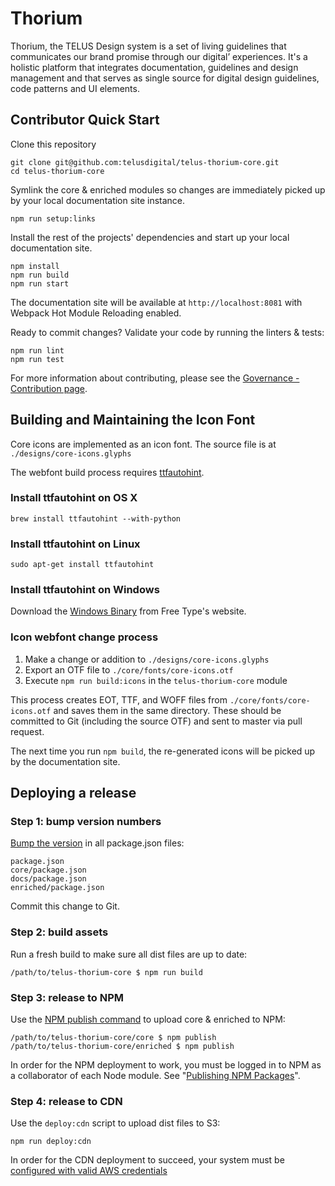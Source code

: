 # Thorium

Thorium, the TELUS Design system is a set of living guidelines that communicates our brand promise through our digital’ experiences. It's a holistic platform that integrates documentation, guidelines and design management and that serves as single source for digital design guidelines, code patterns and UI elements.

## Contributor Quick Start

Clone this repository

    git clone git@github.com:telusdigital/telus-thorium-core.git
    cd telus-thorium-core

Symlink the core & enriched modules so changes are immediately picked up by your local documentation site instance.

    npm run setup:links

Install the rest of the projects' dependencies and start up your local documentation site.

    npm install
    npm run build
    npm run start

The documentation site will be available at `http://localhost:8081` with Webpack Hot Module Reloading enabled.

Ready to commit changes? Validate your code by running the linters & tests:

    npm run lint
    npm run test

For more information about contributing, please see the [Governance - Contribution page](/docs/5-Governance/2-contributing.md).

## Building and Maintaining the Icon Font

Core icons are implemented as an icon font. The source file is at `./designs/core-icons.glyphs`

The webfont build process requires [ttfautohint](https://www.freetype.org/ttfautohint/#download).

### Install ttfautohint on OS X

    brew install ttfautohint --with-python

### Install ttfautohint on Linux

    sudo apt-get install ttfautohint

### Install ttfautohint on Windows

Download the [Windows Binary](https://www.freetype.org/ttfautohint/#download) from Free Type's website.

### Icon webfont change process

1. Make a change or addition to `./designs/core-icons.glyphs`
2. Export an OTF file to `./core/fonts/core-icons.otf`
3. Execute `npm run build:icons` in the `telus-thorium-core` module

This process creates EOT, TTF, and WOFF files from `./core/fonts/core-icons.otf` and saves them in the same directory. These should be committed to Git (including the source OTF) and sent to master via pull request.

The next time you run `npm build`, the re-generated icons will be picked up by the documentation site.

## Deploying a release

### Step 1: bump version numbers

[Bump the version](https://docs.npmjs.com/cli/version) in all package.json files:

    package.json
    core/package.json
    docs/package.json
    enriched/package.json

Commit this change to Git.

### Step 2: build assets

Run a fresh build to make sure all dist files are up to date:

    /path/to/telus-thorium-core $ npm run build

### Step 3: release to NPM

Use the [NPM publish command](https://docs.npmjs.com/cli/publish) to upload core & enriched to NPM:

    /path/to/telus-thorium-core/core $ npm publish
    /path/to/telus-thorium-core/enriched $ npm publish

In order for the NPM deployment to work, you must be logged in to NPM as a collaborator of each Node module. See "[Publishing NPM Packages](https://docs.npmjs.com/getting-started/publishing-npm-packages)".

### Step 4: release to CDN

Use the `deploy:cdn` script to upload dist files to S3:

    npm run deploy:cdn

In order for the CDN deployment to succeed, your system must be [configured with valid AWS credentials](http://docs.aws.amazon.com/cli/latest/userguide/cli-chap-getting-started.html)